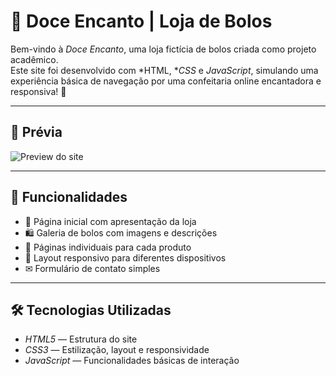 # 🎂 Doce Encanto | Loja de Bolos

Bem-vindo à *Doce Encanto*, uma loja fictícia de bolos criada como projeto acadêmico.  
Este site foi desenvolvido com *HTML, **CSS* e *JavaScript*, simulando uma experiência básica de navegação por uma confeitaria online encantadora e responsiva! 🍰

---

## 📸 Prévia

![Preview do site](./img/preview.png)  


---

## 🚀 Funcionalidades

- 🧁 Página inicial com apresentação da loja
- 🛍 Galeria de bolos com imagens e descrições
- 📄 Páginas individuais para cada produto
- 📱 Layout responsivo para diferentes dispositivos
- ✉ Formulário de contato simples

---

## 🛠 Tecnologias Utilizadas

- *HTML5* — Estrutura do site
- *CSS3* — Estilização, layout e responsividade
- *JavaScript* — Funcionalidades básicas de interação
